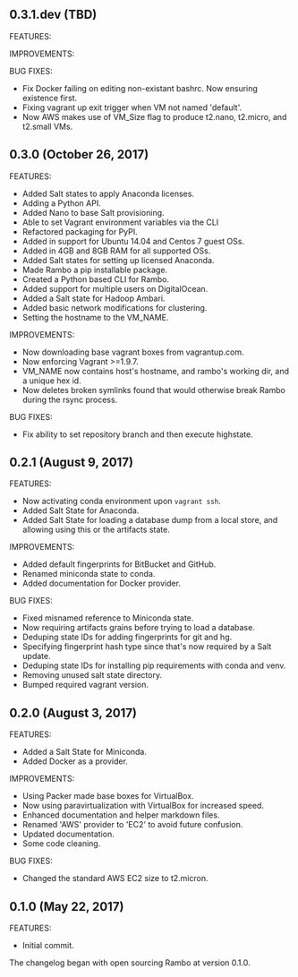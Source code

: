 ## 0.3.1.dev (TBD)

FEATURES:

IMPROVEMENTS:

BUG FIXES:

  - Fix Docker failing on editing non-existant bashrc. Now ensuring existence first.
  - Fixing vagrant up exit trigger when VM not named 'default'.
  - Now AWS makes use of VM_Size flag to produce t2.nano, t2.micro, and t2.small VMs.

## 0.3.0 (October 26, 2017)

FEATURES:

  - Added Salt states to apply Anaconda licenses.
  - Adding a Python API.
  - Added Nano to base Salt provisioning.
  - Able to set Vagrant environment variables via the CLI
  - Refactored packaging for PyPI.
  - Added in support for Ubuntu 14.04 and Centos 7 guest OSs.
  - Added in 4GB and 8GB RAM for all supported OSs.
  - Added Salt states for setting up licensed Anaconda.
  - Made Rambo a pip installable package.
  - Created a Python based CLI for Rambo.
  - Added support for multiple users on DigitalOcean.
  - Added a Salt state for Hadoop Ambari.
  - Added basic network modifications for clustering.
  - Setting the hostname to the VM_NAME.

IMPROVEMENTS:

  - Now downloading base vagrant boxes from vagrantup.com.
  - Now enforcing Vagrant >=1.9.7.
  - VM_NAME now contains host's hostname, and rambo's working dir, and a unique hex id.
  - Now deletes broken symlinks found that would otherwise break Rambo during the rsync process.

BUG FIXES:

  - Fix ability to set repository branch and then execute highstate.

## 0.2.1 (August 9, 2017)

FEATURES:

  - Now activating conda environment upon `vagrant ssh`.
  - Added Salt State for Anaconda.
  - Added Salt State for loading a database dump from a local store, and
    allowing using this or the artifacts state.

IMPROVEMENTS:

  - Added default fingerprints for BitBucket and GitHub.
  - Renamed miniconda state to conda.
  - Added documentation for Docker provider.

BUG FIXES:

  - Fixed misnamed reference to Miniconda state.
  - Now requiring artifacts grains before trying to load a database.
  - Deduping state IDs for adding fingerprints for git and hg.
  - Specifying fingerprint hash type since that's now required by a Salt update.
  - Deduping state IDs for installing pip requirements with conda and venv.
  - Removing unused salt state directory.
  - Bumped required vagrant version.

## 0.2.0 (August 3, 2017)

FEATURES:

  - Added a Salt State for Miniconda.
  - Added Docker as a provider.

IMPROVEMENTS:

  - Using Packer made base boxes for VirtualBox.
  - Now using paravirtualization with VirtualBox for increased speed.
  - Enhanced documentation and helper markdown files.
  - Renamed 'AWS' provider to 'EC2' to avoid future confusion.
  - Updated documentation.
  - Some code cleaning.

BUG FIXES:

  - Changed the standard AWS EC2 size to t2.micron.

## 0.1.0 (May 22, 2017)

FEATURES:

  - Initial commit.

The changelog began with open sourcing Rambo at version 0.1.0.
